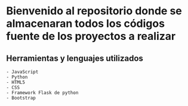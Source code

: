# Bienvenido al repositorio donde se almacenaran todos los códigos fuente de los proyectos a realizar

## Herramientas y lenguajes utilizados

    - JavaScript
    - Python
    - HTML5
    - CSS
    - Framework Flask de python
    - Bootstrap
